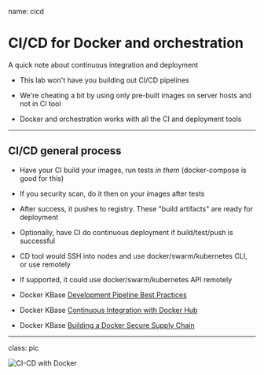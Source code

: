 name: cicd

# CI/CD for Docker and orchestration

A quick note about continuous integration and deployment

- This lab won't have you building out CI/CD pipelines

- We're cheating a bit by using only pre-built images on server hosts and not in CI tool

- Docker and orchestration works with all the CI and deployment tools

---

## CI/CD general process 

- Have your CI build your images, run tests *in them* (docker-compose is good for this)

- If you security scan, do it then on your images after tests

- After success, it pushes to registry. These "build artifacts" are ready for deployment

- Optionally, have CI do continuous deployment if build/test/push is successful

- CD tool would SSH into nodes and use docker/swarm/kubernetes CLI, or use remotely

- If supported, it could use docker/swarm/kubernetes API remotely

- Docker KBase [Development Pipeline Best Practices](https://success.docker.com/article/dev-pipeline)

- Docker KBase [Continuous Integration with Docker Hub](https://success.docker.com/article/continuous-integration-with-docker-hub)

- Docker KBase [Building a Docker Secure Supply Chain](https://success.docker.com/article/secure-supply-chain)

---

class: pic

![CI-CD with Docker](images/ci-cd-with-docker.png)
